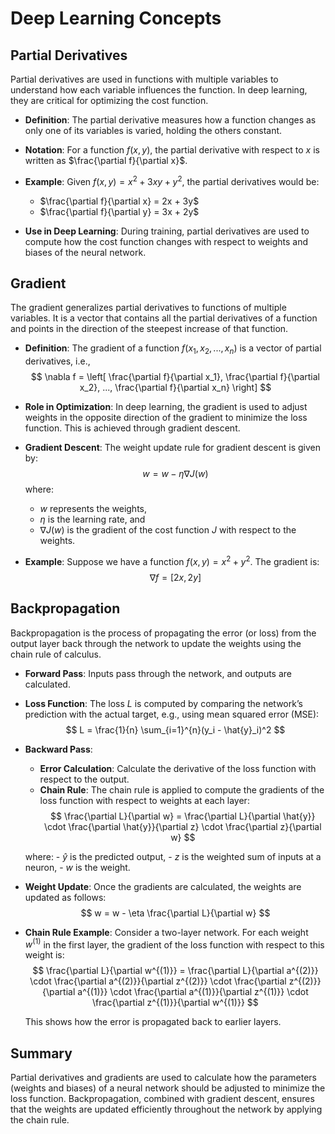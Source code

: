 # Deep Learning Concepts

## Partial Derivatives
Partial derivatives are used in functions with multiple variables to understand how each variable influences the function. In deep learning, they are critical for optimizing the cost function.

- **Definition**: The partial derivative measures how a function changes as only one of its variables is varied, holding the others constant.
- **Notation**: For a function $f(x, y)$, the partial derivative with respect to $x$ is written as $\frac{\partial f}{\partial x}$.
- **Example**: 
    Given $f(x, y) = x^2 + 3xy + y^2$, the partial derivatives would be:
    - $\frac{\partial f}{\partial x} = 2x + 3y$
    - $\frac{\partial f}{\partial y} = 3x + 2y$

- **Use in Deep Learning**: During training, partial derivatives are used to compute how the cost function changes with respect to weights and biases of the neural network.

## Gradient
The gradient generalizes partial derivatives to functions of multiple variables. It is a vector that contains all the partial derivatives of a function and points in the direction of the steepest increase of that function.

- **Definition**: The gradient of a function $f(x_1, x_2, ..., x_n)$ is a vector of partial derivatives, i.e.,
  $$ \nabla f = \left[ \frac{\partial f}{\partial x_1}, \frac{\partial f}{\partial x_2}, ..., \frac{\partial f}{\partial x_n} \right] $$
  
- **Role in Optimization**: In deep learning, the gradient is used to adjust weights in the opposite direction of the gradient to minimize the loss function. This is achieved through gradient descent.

- **Gradient Descent**: The weight update rule for gradient descent is given by:
  $$ w = w - \eta \nabla J(w) $$
  where:
    - $w$ represents the weights,
    - $\eta$ is the learning rate, and
    - $\nabla J(w)$ is the gradient of the cost function $J$ with respect to the weights.

- **Example**:
  Suppose we have a function $f(x, y) = x^2 + y^2$. The gradient is:
  $$ \nabla f = [2x, 2y] $$

## Backpropagation
Backpropagation is the process of propagating the error (or loss) from the output layer back through the network to update the weights using the chain rule of calculus.

- **Forward Pass**: Inputs pass through the network, and outputs are calculated.
- **Loss Function**: The loss $L$ is computed by comparing the network’s prediction with the actual target, e.g., using mean squared error (MSE):
  $$ L = \frac{1}{n} \sum_{i=1}^{n}(y_i - \hat{y}_i)^2 $$

- **Backward Pass**:
    - **Error Calculation**: Calculate the derivative of the loss function with respect to the output. 
    - **Chain Rule**: The chain rule is applied to compute the gradients of the loss function with respect to weights at each layer:
      $$ \frac{\partial L}{\partial w} = \frac{\partial L}{\partial \hat{y}} \cdot \frac{\partial \hat{y}}{\partial z} \cdot \frac{\partial z}{\partial w} $$

    where:
      - $\hat{y}$ is the predicted output,
      - $z$ is the weighted sum of inputs at a neuron,
      - $w$ is the weight.

- **Weight Update**:
  Once the gradients are calculated, the weights are updated as follows:
  $$ w = w - \eta \frac{\partial L}{\partial w} $$

- **Chain Rule Example**: 
    Consider a two-layer network. For each weight $w^{(1)}$ in the first layer, the gradient of the loss function with respect to this weight is:
    $$ \frac{\partial L}{\partial w^{(1)}} = \frac{\partial L}{\partial a^{(2)}} \cdot \frac{\partial a^{(2)}}{\partial z^{(2)}} \cdot \frac{\partial z^{(2)}}{\partial a^{(1)}} \cdot \frac{\partial a^{(1)}}{\partial z^{(1)}} \cdot \frac{\partial z^{(1)}}{\partial w^{(1)}} $$

    This shows how the error is propagated back to earlier layers.

## Summary
Partial derivatives and gradients are used to calculate how the parameters (weights and biases) of a neural network should be adjusted to minimize the loss function. Backpropagation, combined with gradient descent, ensures that the weights are updated efficiently throughout the network by applying the chain rule.
